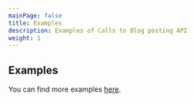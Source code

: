 ```yaml
---
mainPage: false
title: Examples
description: Examples of Calls to Blog posting API
weight: 1
---
```


## Examples

You can find more examples [here](/docs/general/examples.html).
